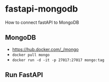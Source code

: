 # fastapi-mongodb
How to connect fastAPI to MongoDB

## MongoDB 
- https://hub.docker.com/_/mongo
- ```docker pull mongo```
- ```docker run -d -it -p 27017:27017 mongo:tag```

## Run FastAPI
``` uvicorn mani:app --reload --port 80 (or your port wont)
